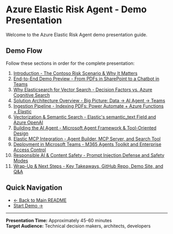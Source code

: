 # Azure Elastic Risk Agent - Demo Presentation

Welcome to the Azure Elastic Risk Agent demo presentation guide.

## Demo Flow

Follow these sections in order for the complete presentation:

1. [Introduction - The Contoso Risk Scenario & Why It Matters](./01-introduction.md)
2. [End-to-End Demo Preview - From PDFs in SharePoint to a Chatbot in Teams](./02-demo-preview.md)
3. [Why Elasticsearch for Vector Search - Decision Factors vs. Azure Cognitive Search](./03-why-elasticsearch.md)
4. [Solution Architecture Overview - Big Picture: Data → AI Agent → Teams](./04-architecture-overview.md)
5. [Ingestion Pipeline - Indexing PDFs: Power Automate + Azure Functions + Elastic](./05-ingestion-pipeline.md)
6. [Vectorization & Semantic Search - Elastic's semantic_text Field and Azure OpenAI](./06-vectorization-semantic-search.md)
7. [Building the AI Agent - Microsoft Agent Framework & Tool-Oriented Design](./07-building-ai-agent.md)
8. [Elastic MCP Integration - Agent Builder, MCP Server, and Search Tool](./08-elastic-mcp-integration.md)
9. [Deployment in Microsoft Teams - M365 Agents Toolkit and Enterprise Access Control](./09-teams-deployment.md)
10. [Responsible AI & Content Safety - Prompt Injection Defense and Safety Modes](./10-responsible-ai.md)
11. [Wrap-Up & Next Steps - Key Takeaways, GitHub Repo, Demo Site, and Q&A](./11-wrap-up.md)

## Quick Navigation

- [← Back to Main README](../README.md)
- [Start Demo →](./01-introduction.md)

---

**Presentation Time:** Approximately 45-60 minutes  
**Target Audience:** Technical decision makers, architects, developers
